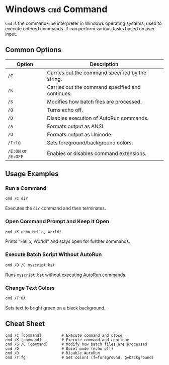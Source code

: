# Windows `cmd` Command

`cmd` is the command-line interpreter in Windows operating systems, used to execute entered commands. It can perform various tasks based on user input.

## Common Options

| Option          | Description                                           |
|-----------------|-------------------------------------------------------|
| `/C`            | Carries out the command specified by the string.     |
| `/K`            | Carries out the command specified and continues.     |
| `/S`            | Modifies how batch files are processed.              |
| `/Q`            | Turns echo off.                                      |
| `/D`            | Disables execution of AutoRun commands.              |
| `/A`            | Formats output as ANSI.                              |
| `/U`            | Formats output as Unicode.                           |
| `/T:fg`         | Sets foreground/background colors.                   |
| `/E:ON` or `/E:OFF` | Enables or disables command extensions.          |

## Usage Examples

### Run a Command

```sh
cmd /C dir
```

Executes the `dir` command and then terminates.

### Open Command Prompt and Keep it Open

```sh
cmd /K echo Hello, World!
```

Prints "Hello, World!" and stays open for further commands.

### Execute Batch Script Without AutoRun

```sh
cmd /D /C myscript.bat
```

Runs `myscript.bat` without executing AutoRun commands.

### Change Text Colors

```sh
cmd /T:0A
```

Sets text to bright green on a black background.

## Cheat Sheet

```plaintext
cmd /C [command]         # Execute command and close
cmd /K [command]         # Execute command and continue
cmd /S /C [command]      # Modify how batch files are processed
cmd /Q                   # Quiet mode (echo off)
cmd /D                   # Disable AutoRun
cmd /T:fg                # Set colors (f=foreground, g=background)
```
